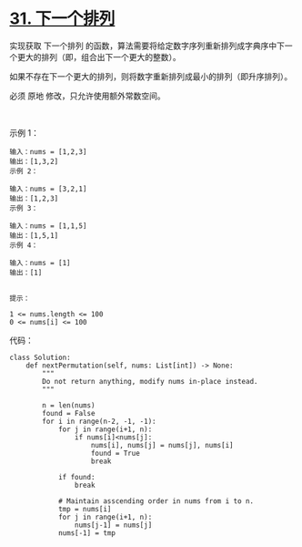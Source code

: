 # [31. 下一个排列](https://leetcode-cn.com/problems/next-permutation/)

实现获取 下一个排列 的函数，算法需要将给定数字序列重新排列成字典序中下一个更大的排列（即，组合出下一个更大的整数）。

如果不存在下一个更大的排列，则将数字重新排列成最小的排列（即升序排列）。

必须 原地 修改，只允许使用额外常数空间。

 

示例 1：
```
输入：nums = [1,2,3]
输出：[1,3,2]
示例 2：

输入：nums = [3,2,1]
输出：[1,2,3]
示例 3：

输入：nums = [1,1,5]
输出：[1,5,1]
示例 4：

输入：nums = [1]
输出：[1]
 

提示：

1 <= nums.length <= 100
0 <= nums[i] <= 100
```

代码：
```python3
class Solution:
    def nextPermutation(self, nums: List[int]) -> None:
        """
        Do not return anything, modify nums in-place instead.
        """
        
        n = len(nums)
        found = False
        for i in range(n-2, -1, -1):
            for j in range(i+1, n):
                if nums[i]<nums[j]:
                    nums[i], nums[j] = nums[j], nums[i]
                    found = True
                    break

            if found:
                break

            # Maintain asscending order in nums from i to n.
            tmp = nums[i]
            for j in range(i+1, n):
                nums[j-1] = nums[j]
            nums[-1] = tmp
```